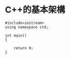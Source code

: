 # C++的基本架構

```cpp=
#include<iostream>
using namespace std;

int main()
{
    
    return 0;
}
```


